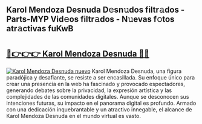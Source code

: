 ## Karol Mendoza Desnuda D𝚎sn𝚞dos filtr𝚊dos - Parts-MYP Vid𝚎os filtr𝚊dos - N𝚞evas f𝚘tos atr𝚊ctivas fuKwB

# <h2><a href="http://mbc8q8.tromn.icu/?c=Karol+Mendoza+Desnuda">🔗👉👉👉 Karol Mendoza Desnuda 🔗🔗</a></h2>

[![Karol Mendoza Desnuda nuevo](https://i.imgur.com/pEAQMta.gif)](http://mbc8q8.tromn.icu/?c=Karol+Mendoza+Desnuda)
Karol Mendoza Desnuda, una figura paradójica y desafiante, se resiste a ser encasillada. Su enfoque único para crear una presencia en la web ha fascinado y provocado espectadores, generando debates sobre la privacidad, la expresión artística y las complejidades de las comunidades digitales. Aunque se desconocen sus intenciones futuras, su impacto en el panorama digital es profundo. Armado con una dedicación inquebrantable y un atractivo innegable, el alcance de Karol Mendoza Desnuda en el mundo virtual es vasto.
